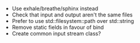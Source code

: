 * Use exhale/breathe/sphinx instead
* Check that input and output aren't the same files
* Prefer to use std::filesystem::path over std::string
* Remove static fields in favour of bind
* Create common input stream class?
